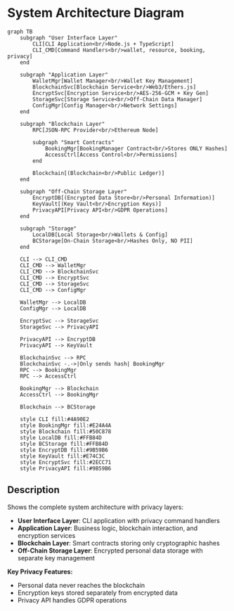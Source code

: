 # System Architecture Diagram

```mermaid
graph TB
    subgraph "User Interface Layer"
        CLI[CLI Application<br/>Node.js + TypeScript]
        CLI_CMD[Command Handlers<br/>wallet, resource, booking, privacy]
    end

    subgraph "Application Layer"
        WalletMgr[Wallet Manager<br/>Wallet Key Management]
        BlockchainSvc[Blockchain Service<br/>Web3/Ethers.js]
        EncryptSvc[Encryption Service<br/>AES-256-GCM + Key Gen]
        StorageSvc[Storage Service<br/>Off-Chain Data Manager]
        ConfigMgr[Config Manager<br/>Network Settings]
    end

    subgraph "Blockchain Layer"
        RPC[JSON-RPC Provider<br/>Ethereum Node]

        subgraph "Smart Contracts"
            BookingMgr[BookingManager Contract<br/>Stores ONLY Hashes]
            AccessCtrl[Access Control<br/>Permissions]
        end

        Blockchain[(Blockchain<br/>Public Ledger)]
    end

    subgraph "Off-Chain Storage Layer"
        EncryptDB[(Encrypted Data Store<br/>Personal Information)]
        KeyVault[(Key Vault<br/>Encryption Keys)]
        PrivacyAPI[Privacy API<br/>GDPR Operations]
    end

    subgraph "Storage"
        LocalDB[Local Storage<br/>Wallets & Config]
        BCStorage[On-Chain Storage<br/>Hashes Only, NO PII]
    end

    CLI --> CLI_CMD
    CLI_CMD --> WalletMgr
    CLI_CMD --> BlockchainSvc
    CLI_CMD --> EncryptSvc
    CLI_CMD --> StorageSvc
    CLI_CMD --> ConfigMgr

    WalletMgr --> LocalDB
    ConfigMgr --> LocalDB

    EncryptSvc --> StorageSvc
    StorageSvc --> PrivacyAPI

    PrivacyAPI --> EncryptDB
    PrivacyAPI --> KeyVault

    BlockchainSvc --> RPC
    BlockchainSvc -.->|Only sends hash| BookingMgr
    RPC --> BookingMgr
    RPC --> AccessCtrl

    BookingMgr --> Blockchain
    AccessCtrl --> BookingMgr

    Blockchain --> BCStorage

    style CLI fill:#4A90E2
    style BookingMgr fill:#E24A4A
    style Blockchain fill:#50C878
    style LocalDB fill:#FFB84D
    style BCStorage fill:#FFB84D
    style EncryptDB fill:#9B59B6
    style KeyVault fill:#E74C3C
    style EncryptSvc fill:#2ECC71
    style PrivacyAPI fill:#9B59B6
```

## Description

Shows the complete system architecture with privacy layers:

- **User Interface Layer**: CLI application with privacy command handlers
- **Application Layer**: Business logic, blockchain interaction, and encryption services
- **Blockchain Layer**: Smart contracts storing only cryptographic hashes
- **Off-Chain Storage Layer**: Encrypted personal data storage with separate key management

**Key Privacy Features:**

- Personal data never reaches the blockchain
- Encryption keys stored separately from encrypted data
- Privacy API handles GDPR operations
